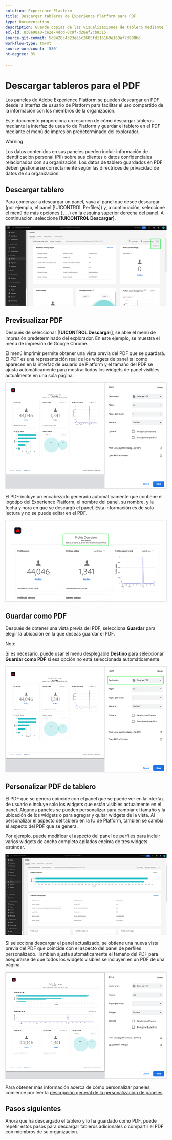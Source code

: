 ```yaml
---
solution: Experience Platform
title: Descargar tableros de Experience Platform para PDF
type: Documentation
description: Guarde copias de las visualizaciones de tablero mediante la función descargar en PDF disponible en la interfaz de usuario de Experience Platform.
exl-id: 838e98a0-ce2e-4dcd-8c8f-d28ef2cb8315
source-git-commit: 5d9428c4323e65c2605fd116160e160af7d9086d
workflow-type: tm+mt
source-wordcount: '580'
ht-degree: 0%

---
```


# Descargar tableros para el PDF

Los paneles de Adobe Experience Platform se pueden descargar en PDF desde la interfaz de usuario de Platform para facilitar el uso compartido de la información con los miembros de la organización.

Este documento proporciona un resumen de cómo descargar tableros mediante la interfaz de usuario de Platform y guardar el tablero en el PDF mediante el menú de impresión predeterminado del explorador.

>[!WARNING]
>
>Los datos contenidos en sus paneles pueden incluir información de identificación personal (PII) sobre sus clientes o datos confidenciales relacionados con su organización. Los datos de tablero guardados en PDF deben gestionarse correctamente según las directrices de privacidad de datos de su organización.

## Descargar tablero

Para comenzar a descargar un panel, vaya al panel que desee descargar (por ejemplo, el panel [!UICONTROL Perfiles]) y, a continuación, seleccione el menú de más opciones (**`...`**) en la esquina superior derecha del panel. A continuación, seleccione **[!UICONTROL Descargar]**.

![Panel de perfiles del Experience Platform con los puntos suspensivos y la lista desplegable de descarga resaltados.](images/download/download-button.png)

## Previsualizar PDF

Después de seleccionar **[!UICONTROL Descargar]**, se abre el menú de impresión predeterminado del explorador. En este ejemplo, se muestra el menú de impresión de Google Chrome.

El menú Imprimir permite obtener una vista previa del PDF que se guardará. El PDF es una representación real de los widgets de panel tal como aparecen en la interfaz de usuario de Platform y el tamaño del PDF se ajusta automáticamente para mostrar todos los widgets de panel visibles actualmente en una sola página.

![La descripción general del perfil se muestra en un formato de una sola página con el panel Opciones de impresión a la derecha.](images/download/download-chrome-print.png)

El PDF incluye un encabezado generado automáticamente que contiene el logotipo del Experience Platform, el nombre del panel, su nombre, y la fecha y hora en que se descargó el panel. Esta información es de solo lectura y no se puede editar en el PDF.

![Un primer plano de la vista preliminar con el encabezado generado automáticamente resaltado.](images/download/download-pdf.png)

## Guardar como PDF

Después de obtener una vista previa del PDF, selecciona **Guardar** para elegir la ubicación en la que deseas guardar el PDF.

>[!NOTE]
>
>Si es necesario, puede usar el menú desplegable **Destino** para seleccionar **Guardar como PDF** si esa opción no está seleccionada automáticamente.

![La descripción general del perfil se muestra en un formato de página única con la opción desplegable Destino Guardar como PDF de impresión resaltada.](images/download/download-chrome-print-destination.png)

## Personalizar PDF de tablero

El PDF que se genera coincide con el panel que se puede ver en la interfaz de usuario e incluye solo los widgets que están visibles actualmente en el panel. Algunos paneles se pueden personalizar para cambiar el tamaño y la ubicación de los widgets o para agregar y quitar widgets de la vista. Al personalizar el aspecto del tablero en la IU de Platform, también se cambia el aspecto del PDF que se genera.

Por ejemplo, puede modificar el aspecto del panel de perfiles para incluir varios widgets de ancho completo apilados encima de tres widgets estándar.

![Se muestra el tablero de perfiles con widgets alargados.](images/download/download-modify.png)

Si selecciona descargar el panel actualizado, se obtiene una nueva vista previa del PDF que coincide con el aspecto del panel de perfiles personalizado. También ajusta automáticamente el tamaño del PDF para asegurarse de que todos los widgets visibles se incluyen en un PDF de una página.

![La descripción general del perfil se muestra en un formato de una sola página con el panel Opciones de impresión a la derecha.](images/download/download-chrome-print-modified.png)

Para obtener más información acerca de cómo personalizar paneles, comience por leer la [descripción general de la personalización de paneles](customize/overview.md).

## Pasos siguientes

Ahora que ha descargado el tablero y lo ha guardado como PDF, puede repetir estos pasos para descargar tableros adicionales o compartir el PDF con miembros de su organización.
